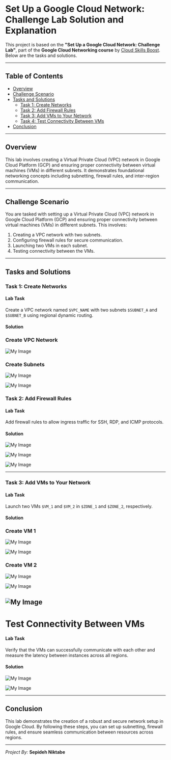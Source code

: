 # Set Up a Google Cloud Network: Challenge Lab Solution and Explanation

This project is based on the **"Set Up a Google Cloud Network: Challenge Lab"**, part of the **Google Cloud Networking course** by [Cloud Skills Boost](https://www.cloudskillsboost.google). Below are the tasks and solutions.

---

## Table of Contents
- [Overview](#overview)
- [Challenge Scenario](#challenge-scenario)
- [Tasks and Solutions](#tasks-and-solutions)
  - [Task 1: Create Networks](#task-1-create-networks)
  - [Task 2: Add Firewall Rules](#task-2-add-firewall-rules)
  - [Task 3: Add VMs to Your Network](#task-3-add-vms-to-your-network)
  - [Task 4: Test Connectivity Between VMs](#task-4-test-connectivity-between-vms)
- [Conclusion](#conclusion)

---

## Overview

This lab involves creating a Virtual Private Cloud (VPC) network in Google Cloud Platform (GCP) and ensuring proper connectivity between virtual machines (VMs) in different subnets. It demonstrates foundational networking concepts including subnetting, firewall rules, and inter-region communication.

---

## Challenge Scenario

You are tasked with setting up a Virtual Private Cloud (VPC) network in Google Cloud Platform (GCP) and ensuring proper connectivity between virtual machines (VMs) in different subnets. This involves:

1. Creating a VPC network with two subnets.
2. Configuring firewall rules for secure communication.
3. Launching two VMs in each subnet.
4. Testing connectivity between the VMs.

---

## Tasks and Solutions

### Task 1: Create Networks

#### Lab Task
Create a VPC network named `$VPC_NAME` with two subnets `$SUBNET_A` and `$SUBNET_B` using regional dynamic routing.

#### Solution


### Create VPC Network
![My Image](/Set%20Up%20a%20Google%20Cloud%20Network%20Challenge%20Lab/images/Task1_1.jpg)

### Create Subnets

![My Image](/Set%20Up%20a%20Google%20Cloud%20Network%20Challenge%20Lab/images/Task1_2.jpg)

![My Image](/Set%20Up%20a%20Google%20Cloud%20Network%20Challenge%20Lab/images/Task1_3.jpg)

### Task 2: Add Firewall Rules

#### Lab Task
Add firewall rules to allow ingress traffic for SSH, RDP, and ICMP protocols.

#### Solution
![My Image](/Set%20Up%20a%20Google%20Cloud%20Network%20Challenge%20Lab/images/Task2_1.jpg)

![My Image](/Set%20Up%20a%20Google%20Cloud%20Network%20Challenge%20Lab/images/Task2_2.jpg)

![My Image](/Set%20Up%20a%20Google%20Cloud%20Network%20Challenge%20Lab/images/Task2_3.jpg)

---

### Task 3: Add VMs to Your Network

#### Lab Task
Launch two VMs `$VM_1` and `$VM_2` in `$ZONE_1` and `$ZONE_2`, respectively.

#### Solution

### Create VM 1
![My Image](/Set%20Up%20a%20Google%20Cloud%20Network%20Challenge%20Lab/images/Task3_1.jpg)


![My Image](/Set%20Up%20a%20Google%20Cloud%20Network%20Challenge%20Lab/images/Task3_2.jpg)

### Create VM 2

![My Image](/Set%20Up%20a%20Google%20Cloud%20Network%20Challenge%20Lab/images/Task3_3.jpg)


![My Image](/Set%20Up%20a%20Google%20Cloud%20Network%20Challenge%20Lab/images/Task3_4.jpg)

![My Image](/Set%20Up%20a%20Google%20Cloud%20Network%20Challenge%20Lab/images/Task3_5.jpg)
---

# Test Connectivity Between VMs

#### Lab Task
Verify that the VMs can successfully communicate with each other and measure the latency between instances across all regions.

#### Solution

![My Image](/Set%20Up%20a%20Google%20Cloud%20Network%20Challenge%20Lab/images/Task3_6.jpg)


![My Image](/Set%20Up%20a%20Google%20Cloud%20Network%20Challenge%20Lab/images/Task3_7.jpg)

---

## Conclusion

This lab demonstrates the creation of a robust and secure network setup in Google Cloud. By following these steps, you can set up subnetting, firewall rules, and ensure seamless communication between resources across regions.

---

*Project By:* **Sepideh Niktabe**
